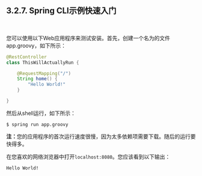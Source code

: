 <h2>3.2.7. Spring CLI示例快速入门</h2><br>

您可以使用以下Web应用程序来测试安装。首先，创建一个名为的文件app.groovy，如下所示：

```java
@RestController
class ThisWillActuallyRun {

    @RequestMapping("/")
    String home() {
        "Hello World!"
    }

}
```

然后从shell运行，如下所示：

```
$ spring run app.groovy
```

<b>注：</b>您的应用程序的首次运行速度很慢，因为太多依赖项需要下载。随后的运行要快得多。

在您喜欢的网络浏览器中打开```localhost:8080```。您应该看到以下输出：


```
Hello World!
```